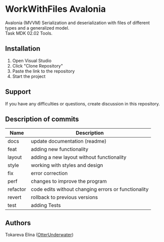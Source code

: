 # WorkWithFiles Avalonia
Avalonia (MVVM) Serialization and deserialization with files of different types and a generalized model.  
Task MDK 02.02 Tools.

## Installation
1. Open Visual Studio
2. Click "Clone Repository"
3. Paste the link to the repository
4. Start the project

## Support
If you have any difficulties or questions, create discussion in this repository.

## Description of commits
| Name     | Description                                          |
| -------- | ---------------------------------------------------- |
| docs     | update documentation (readme)                        |
| feat     | adding new functionality                             |
| layout   | adding a new layout without functionality            |
| style    | working with styles and design                       |
| fix      | error correction                                     |
| perf     | changes to improve the program                       |
| refactor | code edits without changing errors or functionality  |
| revert   | rollback to previous versions                        |
| test     | adding Tests                                         |

## Authors
Tokareva Elina ([OtterUnderwater](https://github.com/OtterUnderwater))
